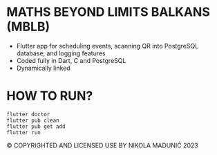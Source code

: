 # MATHS BEYOND LIMITS BALKANS (MBLB)
- Flutter app for scheduling events, scanning QR into PostgreSQL database, and logging features
- Coded fully in Dart, C and PostgreSQL
- Dynamically linked

# HOW TO RUN?
```
flutter doctor
flutter pub clean
flutter pub get add
flutter run
```
© COPYRIGHTED AND LICENSED USE BY NIKOLA MADUNIĆ 2023
